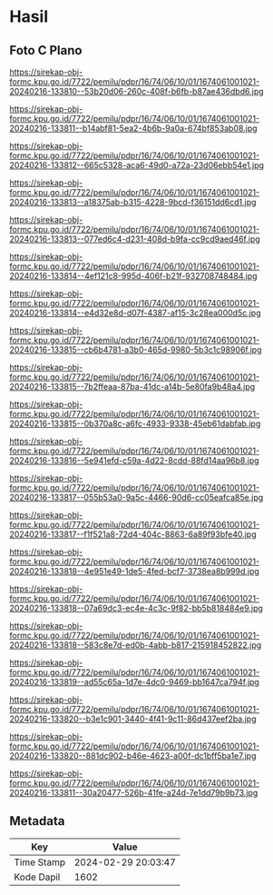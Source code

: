 # Hasil

## Foto C Plano

https://sirekap-obj-formc.kpu.go.id/7722/pemilu/pdpr/16/74/06/10/01/1674061001021-20240216-133810--53b20d06-260c-408f-b6fb-b87ae436dbd6.jpg

https://sirekap-obj-formc.kpu.go.id/7722/pemilu/pdpr/16/74/06/10/01/1674061001021-20240216-133811--b14abf81-5ea2-4b6b-9a0a-674bf853ab08.jpg

https://sirekap-obj-formc.kpu.go.id/7722/pemilu/pdpr/16/74/06/10/01/1674061001021-20240216-133812--665c5328-aca6-49d0-a72a-23d06ebb54e1.jpg

https://sirekap-obj-formc.kpu.go.id/7722/pemilu/pdpr/16/74/06/10/01/1674061001021-20240216-133813--a18375ab-b315-4228-9bcd-f36151dd6cd1.jpg

https://sirekap-obj-formc.kpu.go.id/7722/pemilu/pdpr/16/74/06/10/01/1674061001021-20240216-133813--077ed6c4-d231-408d-b9fa-cc9cd9aed46f.jpg

https://sirekap-obj-formc.kpu.go.id/7722/pemilu/pdpr/16/74/06/10/01/1674061001021-20240216-133814--4ef121c8-995d-406f-b21f-932708748484.jpg

https://sirekap-obj-formc.kpu.go.id/7722/pemilu/pdpr/16/74/06/10/01/1674061001021-20240216-133814--e4d32e8d-d07f-4387-af15-3c28ea000d5c.jpg

https://sirekap-obj-formc.kpu.go.id/7722/pemilu/pdpr/16/74/06/10/01/1674061001021-20240216-133815--cb6b4781-a3b0-465d-9980-5b3c1c98906f.jpg

https://sirekap-obj-formc.kpu.go.id/7722/pemilu/pdpr/16/74/06/10/01/1674061001021-20240216-133815--7b2ffeaa-87ba-41dc-a14b-5e80fa9b48a4.jpg

https://sirekap-obj-formc.kpu.go.id/7722/pemilu/pdpr/16/74/06/10/01/1674061001021-20240216-133815--0b370a8c-a6fc-4933-9338-45eb61dabfab.jpg

https://sirekap-obj-formc.kpu.go.id/7722/pemilu/pdpr/16/74/06/10/01/1674061001021-20240216-133816--5e941efd-c59a-4d22-8cdd-88fd14aa96b8.jpg

https://sirekap-obj-formc.kpu.go.id/7722/pemilu/pdpr/16/74/06/10/01/1674061001021-20240216-133817--055b53a0-9a5c-4466-90d6-cc05eafca85e.jpg

https://sirekap-obj-formc.kpu.go.id/7722/pemilu/pdpr/16/74/06/10/01/1674061001021-20240216-133817--f1f521a8-72d4-404c-8863-6a89f93bfe40.jpg

https://sirekap-obj-formc.kpu.go.id/7722/pemilu/pdpr/16/74/06/10/01/1674061001021-20240216-133818--4e951e49-1de5-4fed-bcf7-3738ea8b999d.jpg

https://sirekap-obj-formc.kpu.go.id/7722/pemilu/pdpr/16/74/06/10/01/1674061001021-20240216-133818--07a69dc3-ec4e-4c3c-9f82-bb5b818484e9.jpg

https://sirekap-obj-formc.kpu.go.id/7722/pemilu/pdpr/16/74/06/10/01/1674061001021-20240216-133818--583c8e7d-ed0b-4abb-b817-215918452822.jpg

https://sirekap-obj-formc.kpu.go.id/7722/pemilu/pdpr/16/74/06/10/01/1674061001021-20240216-133819--ad55c65a-1d7e-4dc0-9469-bb1647ca794f.jpg

https://sirekap-obj-formc.kpu.go.id/7722/pemilu/pdpr/16/74/06/10/01/1674061001021-20240216-133820--b3e1c901-3440-4f41-9c11-86d437eef2ba.jpg

https://sirekap-obj-formc.kpu.go.id/7722/pemilu/pdpr/16/74/06/10/01/1674061001021-20240216-133820--881dc902-b46e-4623-a00f-dc1bff5ba1e7.jpg

https://sirekap-obj-formc.kpu.go.id/7722/pemilu/pdpr/16/74/06/10/01/1674061001021-20240216-133811--30a20477-526b-41fe-a24d-7e1dd79b9b73.jpg


## Metadata

| Key        | Value               |
| ---------- | ------------------- |
| Time Stamp | 2024-02-29 20:03:47 |
| Kode Dapil | 1602                |




